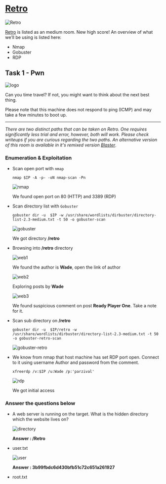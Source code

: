 # [Retro](https://tryhackme.com/r/room/retro)

![Retro](./images/Retro.png)

[Retro](https://tryhackme.com/r/room/retro) is listed as an medium room. New high score! An overview of what we’ll be using is listed here:

* Nmap
* Gobuster
* RDP

## Task 1 - Pwn

![logo](./images/logo.png)

Can you time travel? If not, you might want to think about the next best thing.

Please note that this machine does not respond to ping (ICMP) and may take a few minutes to boot up.

-------------------------------------

_There are two distinct paths that can be taken on Retro. One requires significantly less trial and error, however, both will work. Please check writeups if you are curious regarding the two paths. An alternative version of this room is available in it's remixed version [Blaster](https://tryhackme.com/room/blaster)_.

### Enumeration & Exploitation

* Scan open port with `nmap`

	```
	nmap $IP -A -p- -oN nmap-scan -Pn
	```

	![nmap](./images/nmap.png)

	We found open port on 80 (HTTP) and 3389 (RDP)

* Scan directory list with `Gobuster`

	```
	gobuster dir -u  $IP -w /usr/share/wordlists/dirbuster/directory-list-2.3-medium.txt -t 50 -o gobuster-scan
	```

	![gobuster](./images/gobuster.png)

	We got directory **/retro**

* Browsing into **/retro** directory

	![web1](./images/web1.png)

	We found the author is **Wade**, open the link of author

	![web2](./images/web2.png)

	Exploring posts by **Wade**

	![web3](./images/web3.png)

	We found suspicious comment on post **Ready Player One**. Take a note for it.

* Scan sub directory on **/retro**

	```
	gobuster dir -u  $IP/retro -w /usr/share/wordlists/dirbuster/directory-list-2.3-medium.txt -t 50 -o gobuster-retro-scan
	```

	![gobuster-retro](./images/gobuster-retro.png)

* We know from nmap that host machine has set RDP port open. Connect to it using username Author and password from the comment.

	```
	xfreerdp /v:$IP /u:Wade /p:'parzival'
	```

	![rdp](./images/rdp.png)

	We got initial access

### Answer the questions below

* A web server is running on the target. What is the hidden directory which the website lives on?

	![directory](./images/directory.png)

	**Answer : /Retro**

* user.txt

	![user](./images/user.png)

	**Answer : 3b99fbdc6d430bfb51c72c651a261927**

* root.txt

